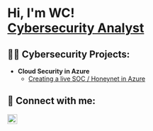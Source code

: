 <h1>Hi, I'm WC! <br/> <a href="https://www.linkedin.com/in/wc-mcfadden-9b7361180/">Cybersecurity Analyst</a> 

<h2>👨‍💻 Cybersecurity Projects:</h2>

- <b>Cloud Security in Azure</b>
  - [Creating a live SOC / Honeynet in Azure](https://github.com/wmcfad/Cloud-SOC)

<h2> 🤳 Connect with me:</h2>

[<img align="left" alt="JoshMadakor | LinkedIn" width="22px" src="https://cdn.jsdelivr.net/npm/simple-icons@v3/icons/linkedin.svg" />][linkedin]

[linkedin]: linkedin.com/in/wc-mcfadden-9b7361180/

<!--
**joshmadakor1/joshmadakor1** is a ✨ _special_ ✨ repository because its `README.md` (this file) appears on your GitHub profile.

Here are some ideas to get you started:

- 🔭 I’m currently working on ...
- 🌱 I’m currently learning ...
- 👯 I’m looking to collaborate on ...
- 🤔 I’m looking for help with ...
- 💬 Ask me about ...
- 📫 How to reach me: ...
- 😄 Pronouns: ...
- ⚡ Fun fact: ...
-->
